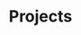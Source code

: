 ---
layout: gallery
title: Projects
permalink: /projects/
redirect_from: /portfolio/
projects:
    - image_path: https://github.com/samclane/LIFX-Control-Panel/raw/master/res/screenshot.png
      title: LIFX-Control-Panel
      link: https://github.com/samclane/LIFX-Control-Panel
    - image_path: https://github.com/samclane/Discordia/raw/master/screenshots/screen1.png
      title: Discordia
      link: https://github.com/samclane/Discordia
    - image_path: https://github.com/samclane/Perlin_Noise/raw/master/animation.gif?raw=true
      title: Perlin Noise
      link: https://github.com/samclane/Perlin_Noise
    - image_path: /images/mycroft-ai/mycroft_logo.png
      title: LIFX-Mycroft
      link: https://github.com/samclane/lifx-mycroft
    - image_path: https://github.com/samclane/daylio-analysis/raw/master/res/bokeh_screenshot.png?raw=true
      title: Daylio Data Analysis
      link: https://github.com/samclane/daylio-analysis
    - image_path: https://camo.githubusercontent.com/be93121d45b4e17e028b0858bdff4cee8a8fdc4beafb82c1f06b7b71eb98c030/68747470733a2f2f692e696d6775722e636f6d2f6347674f5249642e706e67
      title: DesktopBuddy
      link: https://github.com/samclane/DesktopBuddy
    - image_path: /images/social-graph/graph.png
      title: Discord Social Graph
      link: https://github.com/samclane/SocialGraphWebapp
    - image_path: https://github.com/samclane/DiscordMud/raw/master/screenshots/4.png
      title: Discord MUD
      link: https://github.com/samclane/DiscordMud
    - image_path: https://github.com/samclane/DiscordMud/blob/master/screenshots/4.png?raw=true
      title: Snake-Cogs
      link: https://github.com/samclane/Snake-Cogs
    - image_path: https://camo.githubusercontent.com/2276837f12cadd7036c6ee852626b70bbbf36d66abb880ef33f3e3cf28848fd7/68747470733a2f2f696d672e796f75747562652e636f6d2f76692f585039792d6f4c732d39492f302e6a7067
      title: SoundDisplay
      link: https://github.com/samclane/SoundDisplay
    - image_path: /images/mycroft-ai/mycroft_logo.png
      title: HomeSeer-MyCroft
      link: https://github.com/samclane/homeseer-mycroft
    - image_path: https://img.itch.zone/aW1hZ2UvMTA0MTc4NS81OTUwNzg0LnBuZw==/347x500/FZIflX.png
      title: TopDownPrototype
      link: https://samclane.itch.io/topdownprototype
    - image_path: https://img.itch.zone/aW1hZ2UvMTYwNzY3MC85NjU3Nzc2LnBuZw==/347x500/7HYfHy.png
      title: Infinishoot
      link: https://samclane.itch.io/infinishoot
    - image_path: https://img.itch.zone/aW1hZ2UvMTY2MjMxNi85Nzg5MDQyLnBuZw==/347x500/mSnN69.png
      title: Primordius
      link: https://samclane.itch.io/primordius
    - image_path: https://storage.googleapis.com/production-thangs-public/uploads/attachments/82364099-cf15-429a-8ba1-ac3171f2dec7/IMG_20220923_051937.jpg
      title: Smart Gas Sensor
      link: https://github.com/samclane/GasSensor
    - image_path: https://github.com/samclane/mantle/blob/main/res/logo128.png?raw=true
      title: Mantle
      link: https://github.com/samclane/mantle
---